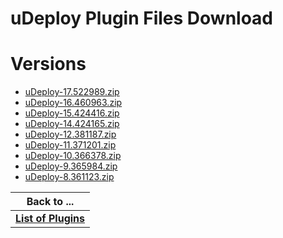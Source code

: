 
uDeploy Plugin Files Download
=============================

# Versions

- [uDeploy-17.522989.zip](https://raw.githubusercontent.com/UrbanCode/IBM-UCB-PLUGINS/main/files/uDeploy/uDeploy-17.522989.zip)
- [uDeploy-16.460963.zip](https://raw.githubusercontent.com/UrbanCode/IBM-UCB-PLUGINS/main/files/uDeploy/uDeploy-16.460963.zip)
- [uDeploy-15.424416.zip](https://raw.githubusercontent.com/UrbanCode/IBM-UCB-PLUGINS/main/files/uDeploy/uDeploy-15.424416.zip)
- [uDeploy-14.424165.zip](https://raw.githubusercontent.com/UrbanCode/IBM-UCB-PLUGINS/main/files/uDeploy/uDeploy-14.424165.zip)
- [uDeploy-12.381187.zip](https://raw.githubusercontent.com/UrbanCode/IBM-UCB-PLUGINS/main/files/uDeploy/uDeploy-12.381187.zip)
- [uDeploy-11.371201.zip](https://raw.githubusercontent.com/UrbanCode/IBM-UCB-PLUGINS/main/files/uDeploy/uDeploy-11.371201.zip)
- [uDeploy-10.366378.zip](https://raw.githubusercontent.com/UrbanCode/IBM-UCB-PLUGINS/main/files/uDeploy/uDeploy-10.366378.zip)
- [uDeploy-9.365984.zip](https://raw.githubusercontent.com/UrbanCode/IBM-UCB-PLUGINS/main/files/uDeploy/uDeploy-9.365984.zip)
- [uDeploy-8.361123.zip](https://raw.githubusercontent.com/UrbanCode/IBM-UCB-PLUGINS/main/files/uDeploy/uDeploy-8.361123.zip)

|Back to ...|
| :---: |
|[**List of Plugins**](../../index.md)|
